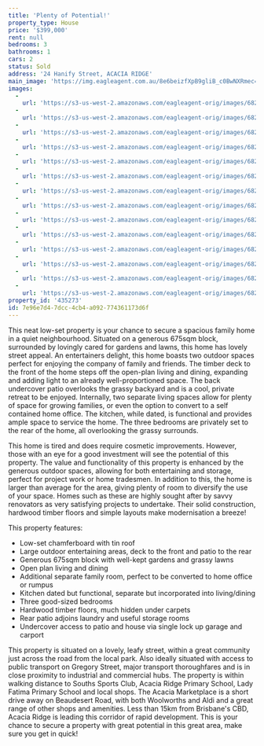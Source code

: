 ```yaml
---
title: 'Plenty of Potential!'
property_type: House
price: '$399,000'
rent: null
bedrooms: 3
bathrooms: 1
cars: 2
status: Sold
address: '24 Hanify Street, ACACIA RIDGE'
main_image: 'https://img.eagleagent.com.au/8e6beizfXpB9gliB_c0BwNXRmec=/1280x854/smart/https://s3-us-west-2.amazonaws.com/eagleagent-orig/images/6822541/130838834-image-M.jpg'
images:
  -
    url: 'https://s3-us-west-2.amazonaws.com/eagleagent-orig/images/6822554/130838834-image-N.jpg'
  -
    url: 'https://s3-us-west-2.amazonaws.com/eagleagent-orig/images/6822553/130838834-image-L.jpg'
  -
    url: 'https://s3-us-west-2.amazonaws.com/eagleagent-orig/images/6822552/130838834-image-K.jpg'
  -
    url: 'https://s3-us-west-2.amazonaws.com/eagleagent-orig/images/6822551/130838834-image-J.jpg'
  -
    url: 'https://s3-us-west-2.amazonaws.com/eagleagent-orig/images/6822550/130838834-image-I.jpg'
  -
    url: 'https://s3-us-west-2.amazonaws.com/eagleagent-orig/images/6822549/130838834-image-H.jpg'
  -
    url: 'https://s3-us-west-2.amazonaws.com/eagleagent-orig/images/6822548/130838834-image-G.jpg'
  -
    url: 'https://s3-us-west-2.amazonaws.com/eagleagent-orig/images/6822547/130838834-image-F.jpg'
  -
    url: 'https://s3-us-west-2.amazonaws.com/eagleagent-orig/images/6822546/130838834-image-E.jpg'
  -
    url: 'https://s3-us-west-2.amazonaws.com/eagleagent-orig/images/6822545/130838834-image-D.jpg'
  -
    url: 'https://s3-us-west-2.amazonaws.com/eagleagent-orig/images/6822544/130838834-image-C.jpg'
  -
    url: 'https://s3-us-west-2.amazonaws.com/eagleagent-orig/images/6822543/130838834-image-B.jpg'
  -
    url: 'https://s3-us-west-2.amazonaws.com/eagleagent-orig/images/6822542/130838834-image-A.jpg'
  -
    url: 'https://s3-us-west-2.amazonaws.com/eagleagent-orig/images/6822541/130838834-image-M.jpg'
property_id: '435273'
id: 7e96e7d4-7dcc-4cb4-a092-774361173d6f
---
```

This neat low-set property is your chance to secure a spacious family home in a quiet neighbourhood.  Situated on a generous 675sqm block, surrounded by lovingly cared for gardens and lawns, this home has lovely street appeal. An entertainers delight, this home boasts two outdoor spaces perfect for enjoying the company of family and friends. The timber deck to the front of the home steps off the open-plan living and dining, expanding and adding light to an already well-proportioned space. The back undercover patio overlooks the grassy backyard and is a cool, private retreat to be enjoyed. Internally, two separate living spaces allow for plenty of space for growing families, or even the option to convert to a self contained home office. The kitchen, while dated, is functional and provides ample space to service the home. The three bedrooms are privately set to the rear of the home, all overlooking the grassy surrounds.

This home is tired and does require cosmetic improvements. However, those with an eye for a good investment will see the potential of this property. The value and functionality of this property is enhanced by the generous outdoor spaces, allowing for both entertaining and storage, perfect for project work or home tradesmen. In addition to this, the home is larger than average for the area, giving plenty of room to diversify the use of your space. Homes such as these are highly sought after by savvy renovators as very satisfying projects to undertake. Their solid construction, hardwood timber floors and simple layouts make modernisation a breeze!

This property features:

*  Low-set chamferboard with tin roof
*  Large outdoor entertaining areas, deck to the front and patio to the rear
*  Generous 675sqm block with well-kept gardens and grassy lawns
*  Open plan living and dining
*  Additional separate family room, perfect to be converted to home office or rumpus
*  Kitchen dated but functional, separate but incorporated into living/dining
*  Three good-sized bedrooms
*  Hardwood timber floors, much hidden under carpets
*  Rear patio adjoins laundry and useful storage rooms
*  Undercover access to patio and house via single lock up garage and carport

This property is situated on a lovely, leafy street, within a great community just across the road from the local park. Also ideally situated with access to public transport on Gregory Street, major transport thoroughfares and is in close proximity to industrial and commercial hubs. The property is within walking distance to Souths Sports Club, Acacia Ridge Primary School, Lady Fatima Primary School and local shops. The Acacia Marketplace is a short drive away on Beaudesert Road, with both Woolworths and Aldi and a great range of other shops and amenities. Less than 15km from Brisbane's CBD, Acacia Ridge is leading this corridor of rapid development. This is your chance to secure a property with great potential in this great area, make sure you get in quick!